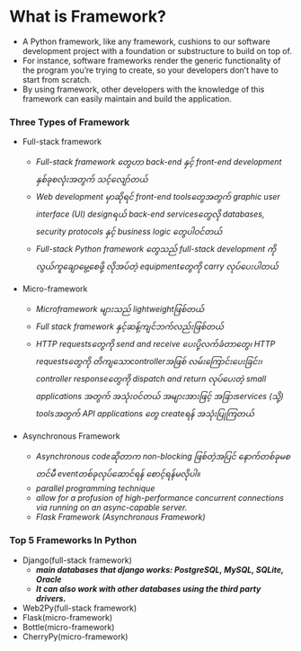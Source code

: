 # What is Framework?
- A Python framework, like any framework, cushions to our software development project with a foundation or substructure to build on top of.
- For instance, software frameworks render the generic functionality of the program you’re trying to create, so your developers don’t have to start from scratch.
- By using framework, other developers with the knowledge of this framework can easily maintain and build the application.

### Three Types of Framework

- Full-stack framework
    - *Full-stack framework တွေဟာ back-end နှင့် front-end development နှစ်ခုစလုံးအတွက် သင့်လျော်တယ်* 
    - *Web development မှာဆိုရင် front-end toolsတွေအတွက် graphic user interface (UI) designရယ် back-end servicesတွေလို databases, security protocols နှင့် business logic တွေပါဝင်တယ်*
    - *Full-stack Python framework တွေသည် full-stack development ကို 
    လွယ်ကူချောမွေ့စေဖို့ လိုအပ်တဲ့ equipmentတွေကို carry လုပ်ပေးပါတယ်*
- Micro-framework
    - *Microframework များသည် lightweightဖြစ်တယ်* 
    - *Full stack framework နှင့်ဆန့်ကျင်ဘက်လည်းဖြစ်တယ်* 
    - *HTTP requestsတွေကို send and receive ပေးပို့လက်ခံတာတွေ၊ HTTP requestsတွေကို တိကျသောcontrollerအဖြစ်  လမ်းကြောင်းပေးခြင်း၊ controller responseတွေကို dispatch and return လုပ်ပေးတဲ့ small applications အတွက် အသုံးဝင်တယ်*
    *အများအားဖြင့် အခြားservices (သို့) toolsအတွက်  API applications တွေ createရန် အသုံးပြုကြတယ်*

- Asynchronous Framework
    - *Asynchronous codeဆိုတာက non-blocking ဖြစ်တဲ့အပြင် နောက်တစ်ခုမစတင်မီ eventတစ်ခုလုပ်ဆောင်ရန် စောင့်ရန်မလိုပါ။*
    - *parallel programming technique*
    - *allow for a profusion of high-performance concurrent connections via running on an async-capable server.*
    - *Flask Framework (Asynchronous Framework)*
    

### Top 5 Frameworks In Python
- Django(full-stack framework)
   - ***main databases that django works:  PostgreSQL, MySQL, SQLite, Oracle*** 
   - ***It can also work with other databases using the third party drivers.***
- Web2Py(full-stack framework)
- Flask(micro-framework)
- Bottle(micro-framework)
- CherryPy(micro-framework)